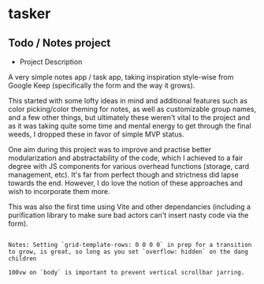 # tasker
## Todo / Notes project

* Project Description

A very simple notes app / task app, taking inspiration style-wise from Google Keep (specifically the form and the way it grows).

This started with some lofty ideas in mind and additional features such as color picking/color theming for notes, as well as customizable group names, and a few other things, but ultimately these weren't vital to the project and as it was taking quite some time and mental energy to get through the final weeds, I dropped these in favor of simple MVP status.

One aim during this project was to improve and practise better modularization and abstractability of the code, which I achieved to a fair degree with JS components for various overhead functions (storage, card management, etc). It's far from perfect though and strictness did lapse towards the end. However, I do love the notion of these approaches and wish to incorporate them more.

This was also the first time using Vite and other dependancies (including a purification library to make sure bad actors can't insert nasty code via the form).

~~~

Notes: Setting `grid-template-rows: 0 0 0 0` in prep for a transition to grow, is great, so long as you set `overflow: hidden` on the dang children

100vw on `body` is important to prevent vertical scrollbar jarring.

~~~
